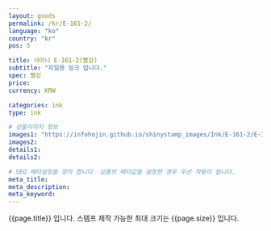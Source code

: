 ```yaml
---
layout: goods
permalink: /kr/E-161-2/
language: "ko"
country: "kr"
pos: 5

title: 샤이니 E-161-2(빨강)
subtitle: "피일용 잉크 입니다."
spec: 빨강
price: 
currency: KRW

categories: ink
type: ink

# 상품이미지 정보
images1: "https://infohojin.github.io/shinystamp_images/Ink/E-161-2/E-161-2_1.jpg"
images2:
details1:
details2:    

# SEO 메타설정을 정의 합니다. 상품의 메타값을 설정한 경우 우선 적용이 됩니다.
meta_title: 
meta_description:
meta_keyword:
---
```


{{page.title}} 입니다. 스템프 제작 가능한 최대 크기는 {{page.size}} 입니다.
